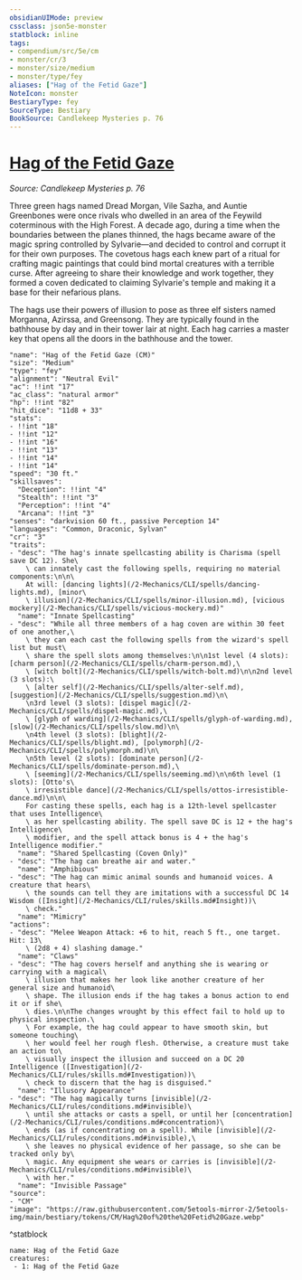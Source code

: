 ```yaml
---
obsidianUIMode: preview
cssclass: json5e-monster
statblock: inline
tags:
- compendium/src/5e/cm
- monster/cr/3
- monster/size/medium
- monster/type/fey
aliases: ["Hag of the Fetid Gaze"]
NoteIcon: monster
BestiaryType: fey
SourceType: Bestiary
BookSource: Candlekeep Mysteries p. 76
---
```

# [Hag of the Fetid Gaze](2-Mechanics\CLI\bestiary\fey/hag-of-the-fetid-gaze-cm.md)
*Source: Candlekeep Mysteries p. 76*  

Three green hags named Dread Morgan, Vile Sazha, and Auntie Greenbones were once rivals who dwelled in an area of the Feywild coterminous with the High Forest. A decade ago, during a time when the boundaries between the planes thinned, the hags became aware of the magic spring controlled by Sylvarie—and decided to control and corrupt it for their own purposes. The covetous hags each knew part of a ritual for crafting magic paintings that could bind mortal creatures with a terrible curse. After agreeing to share their knowledge and work together, they formed a coven dedicated to claiming Sylvarie's temple and making it a base for their nefarious plans.

The hags use their powers of illusion to pose as three elf sisters named Morganna, Azirssa, and Greensong. They are typically found in the bathhouse by day and in their tower lair at night. Each hag carries a master key that opens all the doors in the bathhouse and the tower.

```statblock
"name": "Hag of the Fetid Gaze (CM)"
"size": "Medium"
"type": "fey"
"alignment": "Neutral Evil"
"ac": !!int "17"
"ac_class": "natural armor"
"hp": !!int "82"
"hit_dice": "11d8 + 33"
"stats":
- !!int "18"
- !!int "12"
- !!int "16"
- !!int "13"
- !!int "14"
- !!int "14"
"speed": "30 ft."
"skillsaves":
  "Deception": !!int "4"
  "Stealth": !!int "3"
  "Perception": !!int "4"
  "Arcana": !!int "3"
"senses": "darkvision 60 ft., passive Perception 14"
"languages": "Common, Draconic, Sylvan"
"cr": "3"
"traits":
- "desc": "The hag's innate spellcasting ability is Charisma (spell save DC 12). She\
    \ can innately cast the following spells, requiring no material components:\n\n\
    At will: [dancing lights](/2-Mechanics/CLI/spells/dancing-lights.md), [minor\
    \ illusion](/2-Mechanics/CLI/spells/minor-illusion.md), [vicious mockery](/2-Mechanics/CLI/spells/vicious-mockery.md)"
  "name": "Innate Spellcasting"
- "desc": "While all three members of a hag coven are within 30 feet of one another,\
    \ they can each cast the following spells from the wizard's spell list but must\
    \ share the spell slots among themselves:\n\n1st level (4 slots): [charm person](/2-Mechanics/CLI/spells/charm-person.md),\
    \ [witch bolt](/2-Mechanics/CLI/spells/witch-bolt.md)\n\n2nd level (3 slots):\
    \ [alter self](/2-Mechanics/CLI/spells/alter-self.md), [suggestion](/2-Mechanics/CLI/spells/suggestion.md)\n\
    \n3rd level (3 slots): [dispel magic](/2-Mechanics/CLI/spells/dispel-magic.md),\
    \ [glyph of warding](/2-Mechanics/CLI/spells/glyph-of-warding.md), [slow](/2-Mechanics/CLI/spells/slow.md)\n\
    \n4th level (3 slots): [blight](/2-Mechanics/CLI/spells/blight.md), [polymorph](/2-Mechanics/CLI/spells/polymorph.md)\n\
    \n5th level (2 slots): [dominate person](/2-Mechanics/CLI/spells/dominate-person.md),\
    \ [seeming](/2-Mechanics/CLI/spells/seeming.md)\n\n6th level (1 slots): [Otto's\
    \ irresistible dance](/2-Mechanics/CLI/spells/ottos-irresistible-dance.md)\n\n\
    For casting these spells, each hag is a 12th-level spellcaster that uses Intelligence\
    \ as her spellcasting ability. The spell save DC is 12 + the hag's Intelligence\
    \ modifier, and the spell attack bonus is 4 + the hag's Intelligence modifier."
  "name": "Shared Spellcasting (Coven Only)"
- "desc": "The hag can breathe air and water."
  "name": "Amphibious"
- "desc": "The hag can mimic animal sounds and humanoid voices. A creature that hears\
    \ the sounds can tell they are imitations with a successful DC 14 Wisdom ([Insight](/2-Mechanics/CLI/rules/skills.md#Insight))\
    \ check."
  "name": "Mimicry"
"actions":
- "desc": "Melee Weapon Attack: +6 to hit, reach 5 ft., one target. Hit: 13\
    \ (2d8 + 4) slashing damage."
  "name": "Claws"
- "desc": "The hag covers herself and anything she is wearing or carrying with a magical\
    \ illusion that makes her look like another creature of her general size and humanoid\
    \ shape. The illusion ends if the hag takes a bonus action to end it or if she\
    \ dies.\n\nThe changes wrought by this effect fail to hold up to physical inspection.\
    \ For example, the hag could appear to have smooth skin, but someone touching\
    \ her would feel her rough flesh. Otherwise, a creature must take an action to\
    \ visually inspect the illusion and succeed on a DC 20 Intelligence ([Investigation](/2-Mechanics/CLI/rules/skills.md#Investigation))\
    \ check to discern that the hag is disguised."
  "name": "Illusory Appearance"
- "desc": "The hag magically turns [invisible](/2-Mechanics/CLI/rules/conditions.md#invisible)\
    \ until she attacks or casts a spell, or until her [concentration](/2-Mechanics/CLI/rules/conditions.md#concentration)\
    \ ends (as if concentrating on a spell). While [invisible](/2-Mechanics/CLI/rules/conditions.md#invisible),\
    \ she leaves no physical evidence of her passage, so she can be tracked only by\
    \ magic. Any equipment she wears or carries is [invisible](/2-Mechanics/CLI/rules/conditions.md#invisible)\
    \ with her."
  "name": "Invisible Passage"
"source":
- "CM"
"image": "https://raw.githubusercontent.com/5etools-mirror-2/5etools-img/main/bestiary/tokens/CM/Hag%20of%20the%20Fetid%20Gaze.webp"
```
^statblock

```encounter-table
name: Hag of the Fetid Gaze
creatures:
 - 1: Hag of the Fetid Gaze
```